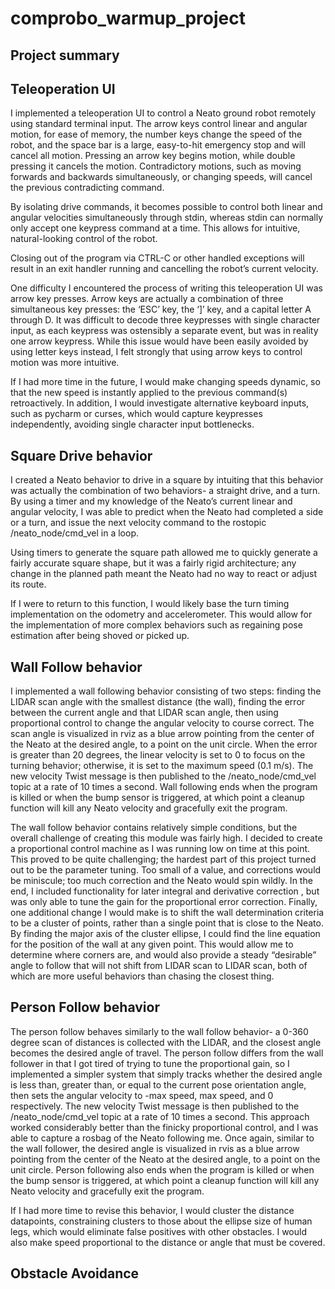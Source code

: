 # comprobo_warmup_project
## Project summary

## Teleoperation UI

I implemented a teleoperation UI to control a Neato ground robot remotely using standard terminal input. The arrow keys control linear and angular motion, for ease of memory, the number keys change the speed of the robot, and the space bar is a large, easy-to-hit emergency stop and will cancel all motion. Pressing an arrow key begins motion, while double pressing it cancels the motion. Contradictory motions, such as moving forwards and backwards simultaneously, or changing speeds, will cancel the previous contradicting command.

By isolating drive commands, it becomes possible to control both linear and angular velocities simultaneously through stdin, whereas stdin can normally only accept one keypress command at a time. This allows for intuitive, natural-looking control of the robot.

Closing out of the program via CTRL-C or other handled exceptions will result in an exit handler running and cancelling the robot’s current velocity.

One difficulty I encountered the process of writing this teleoperation UI was arrow key presses. Arrow keys are actually a combination of three simultaneous key presses: the ‘ESC’ key, the ‘]’ key, and a capital letter A through D. It was difficult to decode three keypresses with single character input, as each keypress was ostensibly a separate event, but was in reality one arrow keypress. While this issue would have been easily avoided by using letter keys instead, I felt strongly that using arrow keys to control motion was more intuitive.

If I had more time in the future, I would make changing speeds dynamic, so that the new speed is instantly applied to the previous command(s) retroactively. In addition, I would investigate alternative keyboard inputs, such as pycharm or curses, which would capture keypresses independently, avoiding single character input bottlenecks.

## Square Drive behavior

I created a Neato behavior to drive in a square by intuiting that this behavior was actually the combination of two behaviors- a straight drive, and a turn. By using a timer and my knowledge of the Neato’s current linear and angular velocity, I was able to predict when the Neato had completed a side or a turn, and issue the next velocity command to the rostopic /neato_node/cmd_vel in a loop.

Using timers to generate the square path allowed me to quickly generate a fairly accurate square shape, but it was a fairly rigid architecture; any change in the planned path meant the Neato had no way to react or adjust its route.

If I were to return to this function, I would likely base the turn timing implementation on the odometry and accelerometer. This would allow for the implementation of more complex behaviors such as regaining pose estimation after being shoved or picked up.

## Wall Follow behavior

I implemented a wall following behavior consisting of two steps: finding the LIDAR scan angle with the smallest distance (the wall), finding the error between the current angle and that LIDAR scan angle, then using proportional control to change the angular velocity to course correct. The scan angle is visualized in rviz as a blue arrow pointing from the center of the Neato at the desired angle, to a point on the unit circle. When the error is greater than 20 degrees, the linear velocity is set to 0 to focus on the turning behavior; otherwise, it is set to the maximum speed (0.1 m/s). The new velocity Twist message is then published to the /neato_node/cmd_vel topic at a rate of 10 times a second. Wall following ends when the program is killed or when the bump sensor is triggered, at which point a cleanup function will kill any Neato velocity and gracefully exit the program.

The wall follow behavior contains relatively simple conditions, but the overall challenge of creating this module was fairly high. I decided to create a proportional control machine as I was running low on time at this point. This proved to be quite challenging; the hardest part of this project turned out to be the parameter tuning. Too small of a value, and corrections would be miniscule; too much correction and the Neato would spin wildly. In the end, I included functionality for later integral and derivative correction , but was only able to tune the gain for the proportional error correction. Finally, one additional change I would make is to shift the wall determination criteria to be a cluster of points, rather than a single point that is close to the Neato. By finding the major axis of the cluster ellipse, I could find the line equation for the position of the wall at any given point. This would allow me to determine where corners are, and would also provide a steady “desirable” angle to follow that will not shift from LIDAR scan to LIDAR scan, both of which are more useful behaviors than chasing the closest thing.

## Person Follow behavior

The person follow behaves similarly to the wall follow behavior- a 0-360 degree scan of distances is collected with the LIDAR, and the closest angle becomes the desired angle of travel. The person follow differs from the wall follower in that I got tired of trying to tune the proportional gain, so I implemented a simpler system that simply tracks whether the desired angle is less than, greater than, or equal to the current pose orientation angle, then sets the angular velocity to -max speed, max speed, and 0 respectively. The new velocity Twist message is then published to the /neato_node/cmd_vel topic at a rate of 10 times a second. This approach worked considerably better than the finicky proportional control, and I was able to capture a rosbag of the Neato following me. Once again, similar to the wall follower, the desired angle is visualized in rvis as a blue arrow pointing from the center of the Neato at the desired angle, to a point on the unit circle. Person following also ends when the program is killed or when the bump sensor is triggered, at which point a cleanup function will kill any Neato velocity and gracefully exit the program.

If I had more time to revise this behavior, I would cluster the distance datapoints, constraining clusters to those about the ellipse size of human legs, which would eliminate false positives with other obstacles. I would also make speed proportional to the distance or angle that must be covered.

## Obstacle Avoidance
